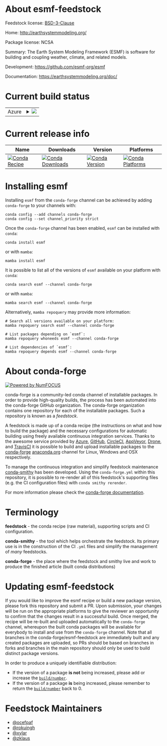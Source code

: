 About esmf-feedstock
====================

Feedstock license: [BSD-3-Clause](https://github.com/conda-forge/esmf-feedstock/blob/main/LICENSE.txt)

Home: http://earthsystemmodeling.org/

Package license: NCSA

Summary: The Earth System Modeling Framework (ESMF) is software for building and
coupling weather, climate, and related models.


Development: https://github.com/esmf-org/esmf

Documentation: https://earthsystemmodeling.org/doc/

Current build status
====================


<table>
    
  <tr>
    <td>Azure</td>
    <td>
      <details>
        <summary>
          <a href="https://dev.azure.com/conda-forge/feedstock-builds/_build/latest?definitionId=5063&branchName=main">
            <img src="https://dev.azure.com/conda-forge/feedstock-builds/_apis/build/status/esmf-feedstock?branchName=main">
          </a>
        </summary>
        <table>
          <thead><tr><th>Variant</th><th>Status</th></tr></thead>
          <tbody><tr>
              <td>linux_64_hdf51.14.3mpimpich</td>
              <td>
                <a href="https://dev.azure.com/conda-forge/feedstock-builds/_build/latest?definitionId=5063&branchName=main">
                  <img src="https://dev.azure.com/conda-forge/feedstock-builds/_apis/build/status/esmf-feedstock?branchName=main&jobName=linux&configuration=linux%20linux_64_hdf51.14.3mpimpich" alt="variant">
                </a>
              </td>
            </tr><tr>
              <td>linux_64_hdf51.14.3mpinompi</td>
              <td>
                <a href="https://dev.azure.com/conda-forge/feedstock-builds/_build/latest?definitionId=5063&branchName=main">
                  <img src="https://dev.azure.com/conda-forge/feedstock-builds/_apis/build/status/esmf-feedstock?branchName=main&jobName=linux&configuration=linux%20linux_64_hdf51.14.3mpinompi" alt="variant">
                </a>
              </td>
            </tr><tr>
              <td>linux_64_hdf51.14.3mpiopenmpi</td>
              <td>
                <a href="https://dev.azure.com/conda-forge/feedstock-builds/_build/latest?definitionId=5063&branchName=main">
                  <img src="https://dev.azure.com/conda-forge/feedstock-builds/_apis/build/status/esmf-feedstock?branchName=main&jobName=linux&configuration=linux%20linux_64_hdf51.14.3mpiopenmpi" alt="variant">
                </a>
              </td>
            </tr><tr>
              <td>linux_64_hdf51.14.4mpimpich</td>
              <td>
                <a href="https://dev.azure.com/conda-forge/feedstock-builds/_build/latest?definitionId=5063&branchName=main">
                  <img src="https://dev.azure.com/conda-forge/feedstock-builds/_apis/build/status/esmf-feedstock?branchName=main&jobName=linux&configuration=linux%20linux_64_hdf51.14.4mpimpich" alt="variant">
                </a>
              </td>
            </tr><tr>
              <td>linux_64_hdf51.14.4mpinompi</td>
              <td>
                <a href="https://dev.azure.com/conda-forge/feedstock-builds/_build/latest?definitionId=5063&branchName=main">
                  <img src="https://dev.azure.com/conda-forge/feedstock-builds/_apis/build/status/esmf-feedstock?branchName=main&jobName=linux&configuration=linux%20linux_64_hdf51.14.4mpinompi" alt="variant">
                </a>
              </td>
            </tr><tr>
              <td>linux_64_hdf51.14.4mpiopenmpi</td>
              <td>
                <a href="https://dev.azure.com/conda-forge/feedstock-builds/_build/latest?definitionId=5063&branchName=main">
                  <img src="https://dev.azure.com/conda-forge/feedstock-builds/_apis/build/status/esmf-feedstock?branchName=main&jobName=linux&configuration=linux%20linux_64_hdf51.14.4mpiopenmpi" alt="variant">
                </a>
              </td>
            </tr><tr>
              <td>linux_aarch64_hdf51.14.3mpimpich</td>
              <td>
                <a href="https://dev.azure.com/conda-forge/feedstock-builds/_build/latest?definitionId=5063&branchName=main">
                  <img src="https://dev.azure.com/conda-forge/feedstock-builds/_apis/build/status/esmf-feedstock?branchName=main&jobName=linux&configuration=linux%20linux_aarch64_hdf51.14.3mpimpich" alt="variant">
                </a>
              </td>
            </tr><tr>
              <td>linux_aarch64_hdf51.14.3mpinompi</td>
              <td>
                <a href="https://dev.azure.com/conda-forge/feedstock-builds/_build/latest?definitionId=5063&branchName=main">
                  <img src="https://dev.azure.com/conda-forge/feedstock-builds/_apis/build/status/esmf-feedstock?branchName=main&jobName=linux&configuration=linux%20linux_aarch64_hdf51.14.3mpinompi" alt="variant">
                </a>
              </td>
            </tr><tr>
              <td>linux_aarch64_hdf51.14.3mpiopenmpi</td>
              <td>
                <a href="https://dev.azure.com/conda-forge/feedstock-builds/_build/latest?definitionId=5063&branchName=main">
                  <img src="https://dev.azure.com/conda-forge/feedstock-builds/_apis/build/status/esmf-feedstock?branchName=main&jobName=linux&configuration=linux%20linux_aarch64_hdf51.14.3mpiopenmpi" alt="variant">
                </a>
              </td>
            </tr><tr>
              <td>linux_aarch64_hdf51.14.4mpimpich</td>
              <td>
                <a href="https://dev.azure.com/conda-forge/feedstock-builds/_build/latest?definitionId=5063&branchName=main">
                  <img src="https://dev.azure.com/conda-forge/feedstock-builds/_apis/build/status/esmf-feedstock?branchName=main&jobName=linux&configuration=linux%20linux_aarch64_hdf51.14.4mpimpich" alt="variant">
                </a>
              </td>
            </tr><tr>
              <td>linux_aarch64_hdf51.14.4mpinompi</td>
              <td>
                <a href="https://dev.azure.com/conda-forge/feedstock-builds/_build/latest?definitionId=5063&branchName=main">
                  <img src="https://dev.azure.com/conda-forge/feedstock-builds/_apis/build/status/esmf-feedstock?branchName=main&jobName=linux&configuration=linux%20linux_aarch64_hdf51.14.4mpinompi" alt="variant">
                </a>
              </td>
            </tr><tr>
              <td>linux_aarch64_hdf51.14.4mpiopenmpi</td>
              <td>
                <a href="https://dev.azure.com/conda-forge/feedstock-builds/_build/latest?definitionId=5063&branchName=main">
                  <img src="https://dev.azure.com/conda-forge/feedstock-builds/_apis/build/status/esmf-feedstock?branchName=main&jobName=linux&configuration=linux%20linux_aarch64_hdf51.14.4mpiopenmpi" alt="variant">
                </a>
              </td>
            </tr><tr>
              <td>linux_ppc64le_hdf51.14.3mpimpich</td>
              <td>
                <a href="https://dev.azure.com/conda-forge/feedstock-builds/_build/latest?definitionId=5063&branchName=main">
                  <img src="https://dev.azure.com/conda-forge/feedstock-builds/_apis/build/status/esmf-feedstock?branchName=main&jobName=linux&configuration=linux%20linux_ppc64le_hdf51.14.3mpimpich" alt="variant">
                </a>
              </td>
            </tr><tr>
              <td>linux_ppc64le_hdf51.14.3mpinompi</td>
              <td>
                <a href="https://dev.azure.com/conda-forge/feedstock-builds/_build/latest?definitionId=5063&branchName=main">
                  <img src="https://dev.azure.com/conda-forge/feedstock-builds/_apis/build/status/esmf-feedstock?branchName=main&jobName=linux&configuration=linux%20linux_ppc64le_hdf51.14.3mpinompi" alt="variant">
                </a>
              </td>
            </tr><tr>
              <td>linux_ppc64le_hdf51.14.3mpiopenmpi</td>
              <td>
                <a href="https://dev.azure.com/conda-forge/feedstock-builds/_build/latest?definitionId=5063&branchName=main">
                  <img src="https://dev.azure.com/conda-forge/feedstock-builds/_apis/build/status/esmf-feedstock?branchName=main&jobName=linux&configuration=linux%20linux_ppc64le_hdf51.14.3mpiopenmpi" alt="variant">
                </a>
              </td>
            </tr><tr>
              <td>linux_ppc64le_hdf51.14.4mpimpich</td>
              <td>
                <a href="https://dev.azure.com/conda-forge/feedstock-builds/_build/latest?definitionId=5063&branchName=main">
                  <img src="https://dev.azure.com/conda-forge/feedstock-builds/_apis/build/status/esmf-feedstock?branchName=main&jobName=linux&configuration=linux%20linux_ppc64le_hdf51.14.4mpimpich" alt="variant">
                </a>
              </td>
            </tr><tr>
              <td>linux_ppc64le_hdf51.14.4mpinompi</td>
              <td>
                <a href="https://dev.azure.com/conda-forge/feedstock-builds/_build/latest?definitionId=5063&branchName=main">
                  <img src="https://dev.azure.com/conda-forge/feedstock-builds/_apis/build/status/esmf-feedstock?branchName=main&jobName=linux&configuration=linux%20linux_ppc64le_hdf51.14.4mpinompi" alt="variant">
                </a>
              </td>
            </tr><tr>
              <td>linux_ppc64le_hdf51.14.4mpiopenmpi</td>
              <td>
                <a href="https://dev.azure.com/conda-forge/feedstock-builds/_build/latest?definitionId=5063&branchName=main">
                  <img src="https://dev.azure.com/conda-forge/feedstock-builds/_apis/build/status/esmf-feedstock?branchName=main&jobName=linux&configuration=linux%20linux_ppc64le_hdf51.14.4mpiopenmpi" alt="variant">
                </a>
              </td>
            </tr><tr>
              <td>osx_64_hdf51.14.3mpimpich</td>
              <td>
                <a href="https://dev.azure.com/conda-forge/feedstock-builds/_build/latest?definitionId=5063&branchName=main">
                  <img src="https://dev.azure.com/conda-forge/feedstock-builds/_apis/build/status/esmf-feedstock?branchName=main&jobName=osx&configuration=osx%20osx_64_hdf51.14.3mpimpich" alt="variant">
                </a>
              </td>
            </tr><tr>
              <td>osx_64_hdf51.14.3mpinompi</td>
              <td>
                <a href="https://dev.azure.com/conda-forge/feedstock-builds/_build/latest?definitionId=5063&branchName=main">
                  <img src="https://dev.azure.com/conda-forge/feedstock-builds/_apis/build/status/esmf-feedstock?branchName=main&jobName=osx&configuration=osx%20osx_64_hdf51.14.3mpinompi" alt="variant">
                </a>
              </td>
            </tr><tr>
              <td>osx_64_hdf51.14.3mpiopenmpi</td>
              <td>
                <a href="https://dev.azure.com/conda-forge/feedstock-builds/_build/latest?definitionId=5063&branchName=main">
                  <img src="https://dev.azure.com/conda-forge/feedstock-builds/_apis/build/status/esmf-feedstock?branchName=main&jobName=osx&configuration=osx%20osx_64_hdf51.14.3mpiopenmpi" alt="variant">
                </a>
              </td>
            </tr><tr>
              <td>osx_64_hdf51.14.4mpimpich</td>
              <td>
                <a href="https://dev.azure.com/conda-forge/feedstock-builds/_build/latest?definitionId=5063&branchName=main">
                  <img src="https://dev.azure.com/conda-forge/feedstock-builds/_apis/build/status/esmf-feedstock?branchName=main&jobName=osx&configuration=osx%20osx_64_hdf51.14.4mpimpich" alt="variant">
                </a>
              </td>
            </tr><tr>
              <td>osx_64_hdf51.14.4mpinompi</td>
              <td>
                <a href="https://dev.azure.com/conda-forge/feedstock-builds/_build/latest?definitionId=5063&branchName=main">
                  <img src="https://dev.azure.com/conda-forge/feedstock-builds/_apis/build/status/esmf-feedstock?branchName=main&jobName=osx&configuration=osx%20osx_64_hdf51.14.4mpinompi" alt="variant">
                </a>
              </td>
            </tr><tr>
              <td>osx_64_hdf51.14.4mpiopenmpi</td>
              <td>
                <a href="https://dev.azure.com/conda-forge/feedstock-builds/_build/latest?definitionId=5063&branchName=main">
                  <img src="https://dev.azure.com/conda-forge/feedstock-builds/_apis/build/status/esmf-feedstock?branchName=main&jobName=osx&configuration=osx%20osx_64_hdf51.14.4mpiopenmpi" alt="variant">
                </a>
              </td>
            </tr><tr>
              <td>osx_arm64_hdf51.14.3mpimpich</td>
              <td>
                <a href="https://dev.azure.com/conda-forge/feedstock-builds/_build/latest?definitionId=5063&branchName=main">
                  <img src="https://dev.azure.com/conda-forge/feedstock-builds/_apis/build/status/esmf-feedstock?branchName=main&jobName=osx&configuration=osx%20osx_arm64_hdf51.14.3mpimpich" alt="variant">
                </a>
              </td>
            </tr><tr>
              <td>osx_arm64_hdf51.14.3mpinompi</td>
              <td>
                <a href="https://dev.azure.com/conda-forge/feedstock-builds/_build/latest?definitionId=5063&branchName=main">
                  <img src="https://dev.azure.com/conda-forge/feedstock-builds/_apis/build/status/esmf-feedstock?branchName=main&jobName=osx&configuration=osx%20osx_arm64_hdf51.14.3mpinompi" alt="variant">
                </a>
              </td>
            </tr><tr>
              <td>osx_arm64_hdf51.14.3mpiopenmpi</td>
              <td>
                <a href="https://dev.azure.com/conda-forge/feedstock-builds/_build/latest?definitionId=5063&branchName=main">
                  <img src="https://dev.azure.com/conda-forge/feedstock-builds/_apis/build/status/esmf-feedstock?branchName=main&jobName=osx&configuration=osx%20osx_arm64_hdf51.14.3mpiopenmpi" alt="variant">
                </a>
              </td>
            </tr><tr>
              <td>osx_arm64_hdf51.14.4mpimpich</td>
              <td>
                <a href="https://dev.azure.com/conda-forge/feedstock-builds/_build/latest?definitionId=5063&branchName=main">
                  <img src="https://dev.azure.com/conda-forge/feedstock-builds/_apis/build/status/esmf-feedstock?branchName=main&jobName=osx&configuration=osx%20osx_arm64_hdf51.14.4mpimpich" alt="variant">
                </a>
              </td>
            </tr><tr>
              <td>osx_arm64_hdf51.14.4mpinompi</td>
              <td>
                <a href="https://dev.azure.com/conda-forge/feedstock-builds/_build/latest?definitionId=5063&branchName=main">
                  <img src="https://dev.azure.com/conda-forge/feedstock-builds/_apis/build/status/esmf-feedstock?branchName=main&jobName=osx&configuration=osx%20osx_arm64_hdf51.14.4mpinompi" alt="variant">
                </a>
              </td>
            </tr><tr>
              <td>osx_arm64_hdf51.14.4mpiopenmpi</td>
              <td>
                <a href="https://dev.azure.com/conda-forge/feedstock-builds/_build/latest?definitionId=5063&branchName=main">
                  <img src="https://dev.azure.com/conda-forge/feedstock-builds/_apis/build/status/esmf-feedstock?branchName=main&jobName=osx&configuration=osx%20osx_arm64_hdf51.14.4mpiopenmpi" alt="variant">
                </a>
              </td>
            </tr>
          </tbody>
        </table>
      </details>
    </td>
  </tr>
</table>

Current release info
====================

| Name | Downloads | Version | Platforms |
| --- | --- | --- | --- |
| [![Conda Recipe](https://img.shields.io/badge/recipe-esmf-green.svg)](https://anaconda.org/conda-forge/esmf) | [![Conda Downloads](https://img.shields.io/conda/dn/conda-forge/esmf.svg)](https://anaconda.org/conda-forge/esmf) | [![Conda Version](https://img.shields.io/conda/vn/conda-forge/esmf.svg)](https://anaconda.org/conda-forge/esmf) | [![Conda Platforms](https://img.shields.io/conda/pn/conda-forge/esmf.svg)](https://anaconda.org/conda-forge/esmf) |

Installing esmf
===============

Installing `esmf` from the `conda-forge` channel can be achieved by adding `conda-forge` to your channels with:

```
conda config --add channels conda-forge
conda config --set channel_priority strict
```

Once the `conda-forge` channel has been enabled, `esmf` can be installed with `conda`:

```
conda install esmf
```

or with `mamba`:

```
mamba install esmf
```

It is possible to list all of the versions of `esmf` available on your platform with `conda`:

```
conda search esmf --channel conda-forge
```

or with `mamba`:

```
mamba search esmf --channel conda-forge
```

Alternatively, `mamba repoquery` may provide more information:

```
# Search all versions available on your platform:
mamba repoquery search esmf --channel conda-forge

# List packages depending on `esmf`:
mamba repoquery whoneeds esmf --channel conda-forge

# List dependencies of `esmf`:
mamba repoquery depends esmf --channel conda-forge
```


About conda-forge
=================

[![Powered by
NumFOCUS](https://img.shields.io/badge/powered%20by-NumFOCUS-orange.svg?style=flat&colorA=E1523D&colorB=007D8A)](https://numfocus.org)

conda-forge is a community-led conda channel of installable packages.
In order to provide high-quality builds, the process has been automated into the
conda-forge GitHub organization. The conda-forge organization contains one repository
for each of the installable packages. Such a repository is known as a *feedstock*.

A feedstock is made up of a conda recipe (the instructions on what and how to build
the package) and the necessary configurations for automatic building using freely
available continuous integration services. Thanks to the awesome service provided by
[Azure](https://azure.microsoft.com/en-us/services/devops/), [GitHub](https://github.com/),
[CircleCI](https://circleci.com/), [AppVeyor](https://www.appveyor.com/),
[Drone](https://cloud.drone.io/welcome), and [TravisCI](https://travis-ci.com/)
it is possible to build and upload installable packages to the
[conda-forge](https://anaconda.org/conda-forge) [anaconda.org](https://anaconda.org/)
channel for Linux, Windows and OSX respectively.

To manage the continuous integration and simplify feedstock maintenance
[conda-smithy](https://github.com/conda-forge/conda-smithy) has been developed.
Using the ``conda-forge.yml`` within this repository, it is possible to re-render all of
this feedstock's supporting files (e.g. the CI configuration files) with ``conda smithy rerender``.

For more information please check the [conda-forge documentation](https://conda-forge.org/docs/).

Terminology
===========

**feedstock** - the conda recipe (raw material), supporting scripts and CI configuration.

**conda-smithy** - the tool which helps orchestrate the feedstock.
                   Its primary use is in the construction of the CI ``.yml`` files
                   and simplify the management of *many* feedstocks.

**conda-forge** - the place where the feedstock and smithy live and work to
                  produce the finished article (built conda distributions)


Updating esmf-feedstock
=======================

If you would like to improve the esmf recipe or build a new
package version, please fork this repository and submit a PR. Upon submission,
your changes will be run on the appropriate platforms to give the reviewer an
opportunity to confirm that the changes result in a successful build. Once
merged, the recipe will be re-built and uploaded automatically to the
`conda-forge` channel, whereupon the built conda packages will be available for
everybody to install and use from the `conda-forge` channel.
Note that all branches in the conda-forge/esmf-feedstock are
immediately built and any created packages are uploaded, so PRs should be based
on branches in forks and branches in the main repository should only be used to
build distinct package versions.

In order to produce a uniquely identifiable distribution:
 * If the version of a package **is not** being increased, please add or increase
   the [``build/number``](https://docs.conda.io/projects/conda-build/en/latest/resources/define-metadata.html#build-number-and-string).
 * If the version of a package **is** being increased, please remember to return
   the [``build/number``](https://docs.conda.io/projects/conda-build/en/latest/resources/define-metadata.html#build-number-and-string)
   back to 0.

Feedstock Maintainers
=====================

* [@ocefpaf](https://github.com/ocefpaf/)
* [@rokuingh](https://github.com/rokuingh/)
* [@xylar](https://github.com/xylar/)
* [@zklaus](https://github.com/zklaus/)

